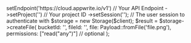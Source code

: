 <?php

use Appwrite\Client;
use Appwrite\Payload;
use Appwrite\Services\Storage;

$client = (new Client())
    ->setEndpoint('https://cloud.appwrite.io/v1') // Your API Endpoint
    ->setProject('<YOUR_PROJECT_ID>') // Your project ID
    ->setSession(''); // The user session to authenticate with

$storage = new Storage($client);

$result = $storage->createFile(
    bucketId: '<BUCKET_ID>',
    fileId: '<FILE_ID>',
    file: Payload::fromFile('file.png'),
    permissions: ["read("any")"] // optional
);